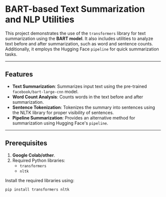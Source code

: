 # BART-based Text Summarization and NLP Utilities

This project demonstrates the use of the `transformers` library for text summarization using the **BART model**. It also includes utilities to analyze text before and after summarization, such as word and sentence counts. Additionally, it employs the Hugging Face `pipeline` for quick summarization tasks.

---

## Features

- **Text Summarization**: Summarizes input text using the pre-trained `facebook/bart-large-cnn` model.
- **Word Count Analysis**: Counts words in the text before and after summarization.
- **Sentence Tokenization**: Tokenizes the summary into sentences using the NLTK library for proper visibility of sentences.
- **Pipeline Summarization**: Provides an alternative method for summarization using Hugging Face's `pipeline`.

---

## Prerequisites

1. **Google Colab/other**.
2. Required Python libraries:
   - `transformers`
   - `nltk`

Install the required libraries using:
```bash
pip install transformers nltk
